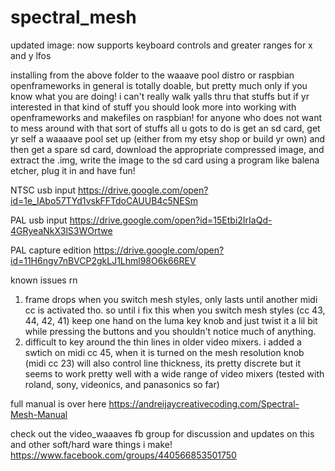 # spectral_mesh

updated image: now supports keyboard controls and greater ranges for x and y lfos

installing from the above folder to the waaave pool distro or raspbian openframeworks in general is totally doable, but pretty much only if you know what you are doing! i can't really walk yalls thru that stuffs but if yr interested in that kind of stuff you should look more into working with openframeworks and makefiles on raspbian!  for anyone who does not want to mess around with that sort of stuffs all u gots to do is get an sd card, get yr self a waaaave pool set up (either from my etsy shop or build yr own) and then get a spare sd card, download the appropriate compressed image,
and extract the .img, write the image to the sd card using a program like balena etcher, plug it in and have fun!


NTSC usb input
https://drive.google.com/open?id=1e_IAbo57TYd1vskFFTdoCAUUB4c5NESm

PAL usb input
https://drive.google.com/open?id=15Etbi2IrIaQd-4GRyeaNkX3lS3WOrtwe

PAL capture edition
https://drive.google.com/open?id=11H6ngv7nBVCP2gkLJ1Lhml98O6k66REV



known issues rn
1. frame drops when you switch mesh styles, only lasts until another midi cc is activated tho.  so until i fix this when you switch mesh styles (cc 43, 44, 42, 41) keep one hand on the luma key knob and just twist it a lil bit while pressing the buttons and you shouldn't notice much of anything.  
2. difficult to key around the thin lines in older video mixers.  i added a swtich on midi cc 45, when it is turned on the mesh resolution knob (midi cc 23) will also control line thickness, its pretty discrete but it seems to work pretty well with a wide range of video mixers (tested with roland, sony, videonics, and panasonics so far)

full manual is over here
https://andreijaycreativecoding.com/Spectral-Mesh-Manual

check out the video_waaaves fb group for discussion and updates on this and other soft/hard ware things i make!
https://www.facebook.com/groups/440566853501750



